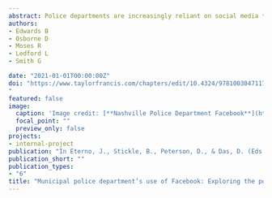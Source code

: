 ```yaml
---
abstract: Police departments are increasingly reliant on social media to facilitate community interaction, with Facebook serving as one of their primary options. Though a limited number of studies have explored how agencies use Facebook, these tend to focus only on large departments or those that feature the most followers on the platform. The current chapter addresses this potential limitation by exploring Facebook use among agencies located across the population continuum. Using a six-month timeframe, data were collected for all Tennessee municipal departments (N=129) featuring an active Facebook page and examined via content analysis. Results indicated that while departments located in cities posted most frequently, rural communities were more likely to interact with their police departments in the form of comments, shares, and reactions. In addition, it was revealed that content motivation and types differed based on the population classification of departments. The implications of these findings are discussed, with a specific focus on the need to account for geographical differences when pursuing research related to social media use by law enforcement agencies.
authors:
- Edwards B
- Osborne D
- Moses R
- Ledford L
- Smith G

date: "2021-01-01T00:00:00Z"
doi: "https://www.taylorfrancis.com/chapters/edit/10.4324/9781003047117-6/municipal-police-department-use-facebook-bradley-edwards-dustin-osborne-rychelle-moses-logan-ledford-gabriela-smith
"
featured: false
image:
  caption: 'Image credit: [**Nashville Police Department Facebook**](https://www.facebook.com/MetroNashvillePoliceDepartment/)'
  focal_point: ""
  preview_only: false
projects:
- internal-project
publication: "In Eterno, J., Stickle, B., Peterson, D., & Das, D. (Eds.). *Police behavior, hiring, and crime fighting: An international view*. Taylor & Francis"
publication_short: ""
publication_types:
- "6"
title: "Municipal police department’s use of Facebook: Exploring the potential for differences across size classifications"
---
```

